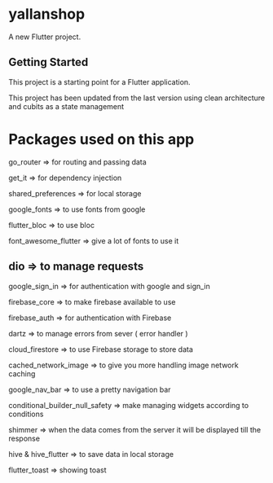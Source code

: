 # yallanshop

A new Flutter project.

## Getting Started

This project is a starting point for a Flutter application.

This project has been updated from the last version using clean architecture and cubits as a state management

# Packages used on this app

go_router => for routing and passing data

get_it => for dependency injection

shared_preferences => for local storage

google_fonts => to use fonts from google

flutter_bloc => to use bloc

font_awesome_flutter => give a lot of fonts to use it
## dio => to manage requests 

google_sign_in => for authentication with google and sign_in

firebase_core => to make firebase available to use

firebase_auth => for authentication with Firebase

dartz => to manage errors from sever ( error handler )

cloud_firestore => to use Firebase storage to store data

cached_network_image => to give you more handling image network caching

google_nav_bar => to use a pretty navigation bar 

conditional_builder_null_safety => make managing widgets according to conditions

shimmer => when the data comes from the server it will be displayed till the response 

hive & hive_flutter => to save data in local storage

flutter_toast => showing toast




